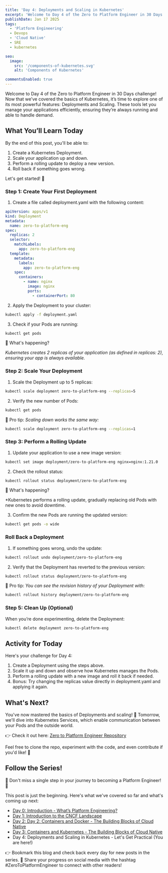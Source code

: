 ```yaml
---
title: 'Day 4: Deployments and Scaling in Kubernetes'
excerpt: 'Welcome to Day 4 of the Zero to Platform Engineer in 30 Days challenge! Now that we’ve covered the basics of Kubernetes, it’s time to explore one of its most powerful features: Deployments and Scaling. These tools let you manage your applications efficiently, ensuring they’re always running and able to handle demand.'
publishDate: Jan 17 2025
tags:
  - 'Platform Engineering'
  - Devops
  - 'Cloud Native'
  - SRE
  - kubernetes

seo:
  image:
    src: '/components-of-kubernetes.svg'
    alt: 'Components of Kubernetes'

commentsEnabled: true
---
```


Welcome to Day 4 of the Zero to Platform Engineer in 30 Days challenge! Now that we’ve covered the basics of Kubernetes, it’s time to explore one of its most powerful features: Deployments and Scaling. These tools let you manage your applications efficiently, ensuring they’re always running and able to handle demand.

## What You’ll Learn Today

By the end of this post, you'll be able to:

1. Create a Kubernetes Deployment.
2. Scale your application up and down.
3. Perform a rolling update to deploy a new version.
4. Roll back if something goes wrong.

Let's get started! 🚀

### Step 1: Create Your First Deployment

1. Create a file called deployment.yaml with the following content:

```yaml
apiVersion: apps/v1
kind: Deployment
metadata:
  name: zero-to-platform-eng
spec:
  replicas: 2
  selector:
    matchLabels:
      app: zero-to-platform-eng
  template:
    metadata:
      labels:
        app: zero-to-platform-eng
    spec:
      containers:
        - name: nginx
          image: nginx
          ports:
            - containerPort: 80
```

2. Apply the Deployment to your cluster:

```bash
kubectl apply -f deployment.yaml
```

3. Check if your Pods are running:

```bash
kubectl get pods
```

🎯 What's happening?

_Kubernetes creates 2 replicas of your application (as defined in replicas: 2), ensuring your app is always available._

### Step 2: Scale Your Deployment

1. Scale the Deployment up to 5 replicas:

```bash
kubectl scale deployment zero-to-platform-eng --replicas=5
```

2. Verify the new number of Pods:

```bash
kubectl get pods
```

🎯 Pro tip:
_Scaling down works the same way:_

```bash
kubectl scale deployment zero-to-platform-eng --replicas=1
```

### Step 3: Perform a Rolling Update

1. Update your application to use a new image version:

```bash
kubectl set image deployment/zero-to-platform-eng nginx=nginx:1.21.0
```

2. Check the rollout status:

```bash
kubectl rollout status deployment/zero-to-platform-eng
```

🎯 What's happening?

\*Kubernetes performs a rolling update, gradually replacing old Pods with new ones to avoid downtime.

3. Confirm the new Pods are running the updated version:

```bash
kubectl get pods -o wide
```

### Roll Back a Deployment

1. If something goes wrong, undo the update:

```bash
kubectl rollout undo deployment/zero-to-platform-eng
```

2. Verify that the Deployment has reverted to the previous version:

```bash
kubectl rollout status deployment/zero-to-platform-eng
```

🎯 Pro tip:
_You can see the revision history of your Deployment with:_

```bash
kubectl rollout history deployment/zero-to-platform-eng
```

### Step 5: Clean Up (Optional)

When you’re done experimenting, delete the Deployment:

```bash
kubectl delete deployment zero-to-platform-eng
```

## Activity for Today

Here's your challenge for Day 4:

1. Create a Deployment using the steps above.
2. Scale it up and down and observe how Kubernetes manages the Pods.
3. Perform a rolling update with a new image and roll it back if needed.
4. Bonus: Try changing the replicas value directly in deployment.yaml and applying it again.

## What's Next?

You've now mastered the basics of Deployments and scaling! 🎉 Tomorrow, we'll dive into Kubernetes Services, which enable communication between your Pods and the outside world.

👉 Check it out here: [Zero to Platform Engineer Repository](https://github.com/parraletz/zero-to-platform-engineer)

Feel free to clone the repo, experiment with the code, and even contribute if you'd like! 🚀

## Follow the Series!

🎉 Don't miss a single step in your journey to becoming a Platform Engineer! 🎉

This post is just the beginning. Here's what we've covered so far and what's coming up next:

- [Day 0: Introduction - What’s Platform Engineering?](https://parraletz.space/blog/00-0-to-platform-eng-intro/)
- [Day 1: Introduction to the CNCF Landscape](https://parraletz.space/blog/01-0-to-platform-eng-day1/)
- [Day 2: Day 2: Containers and Docker - The Building Blocks of Cloud Native](https://parraletz.space/blog/02-0-to-platform-eng-day2/)
- [Day 3: Containers and Kubernetes - The Building Blocks of Cloud Native](https://parraletz.space/blog/03-0-to-platform-eng-day3/)
- Day 4: Deployments and Scaling in Kubernetes - Let's Get Practical (You are here!)

👉 Bookmark this blog and check back every day for new posts in the series.
📣 Share your progress on social media with the hashtag #ZeroToPlatformEngineer to connect with other readers!
